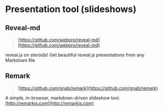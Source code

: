 # Presentation tool (slideshows)

## Reveal-md

> [https://github.com/webpro/reveal-md](https://github.com/webpro/reveal-md)

reveal.js on steroids! Get beautiful reveal.js presentations from any Markdown file

## Remark

> [https://github.com/gnab/remark](https://github.com/gnab/remark)

A simple, in-browser, markdown-driven slideshow tool. [http://remarkjs.com](http://remarkjs.com)
